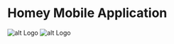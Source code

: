 # Homey Mobile Application

![alt Logo](https://github.com/AhmedHf/Homey/app/assets/images/image.png)
![alt Logo](https://github.com/AhmedHf/Homey/app/assets/images/image.png)

